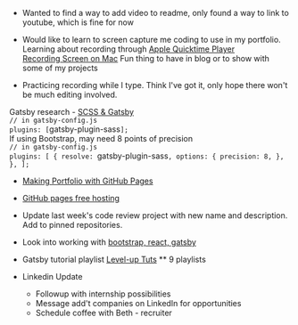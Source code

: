 * Wanted to find a way to add video to readme, only found a way to link to youtube, which is fine for now

* Would like to learn to screen capture me coding to use in my portfolio. Learning about recording through [Apple Quicktime Player](https://support.apple.com/en-us/HT201066)<br/>
[Recording Screen on Mac](https://support.apple.com/en-us/HT208721)
Fun thing to have in blog or to show with some of my projects

* Practicing recording while I type. Think I've got it, only hope there won't be much editing involved.

Gatsby research -
[SCSS & Gatsby](https://www.gatsbyjs.org/packages/gatsby-plugin-sass/)<br/>
`// in gatsby-config.js`<br/>
`plugins: [`gatsby-plugin-sass`];`
<br/>
If using Bootstrap, may need 8 points of precision<br/>
`// in gatsby-config.js`<br/>
`plugins: [
  {
    resolve: `gatsby-plugin-sass`,
    options: {
      precision: 8,
    },
  },
];`

* [Making Portfolio with GitHub Pages](https://thejackalofjavascript.com/your-portfolio-website-with-github-pages/)<br/>
* [GitHub pages free hosting](https://thejackalofjavascript.com/github-pages-free-hosting/)

* Update last week's code review project with new name and description. Add to pinned repositories.

* Look into working with [bootstrap, react, gatsby](https://react-bootstrap.github.io/getting-started/introduction)

* Gatsby tutorial playlist [Level-up Tuts](https://www.youtube.com/watch?v=b2H7fWhQcdE&list=PLLnpHn493BHHfoINKLELxDch3uJlSapxg)
** 9 playlists

* Linkedin Update
  * Followup with internship possibilities
  * Message add't companies on LinkedIn for opportunities
  * Schedule coffee with Beth - recruiter
